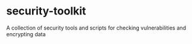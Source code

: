 # security-toolkit
A collection of security tools and scripts for checking vulnerabilities and encrypting data
